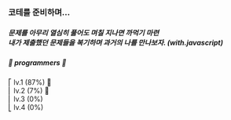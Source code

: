 ### 코테를 준비하며...

##### 문제를 아무리 열심히 풀어도 며칠 지나면 까먹기 마련 <br/> 내가 제출했던 문제들을 복기하며 과거의 나를 만나보자. (with.javascript)

##### 📗 programmers 📗 <br/>

⎡ lv.1 (87%) 🏃 <br/>
⎜ lv.2 (7%) 🏃 <br/>
⎜ lv.3 (0%) <br/>
⎣ lv.4 (0%) <br/>

